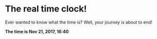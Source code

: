 # The real time clock!

Ever wanted to know what the time is? Well, your journey is about to end!

**The time is Nov 21, 2017, 16:40**